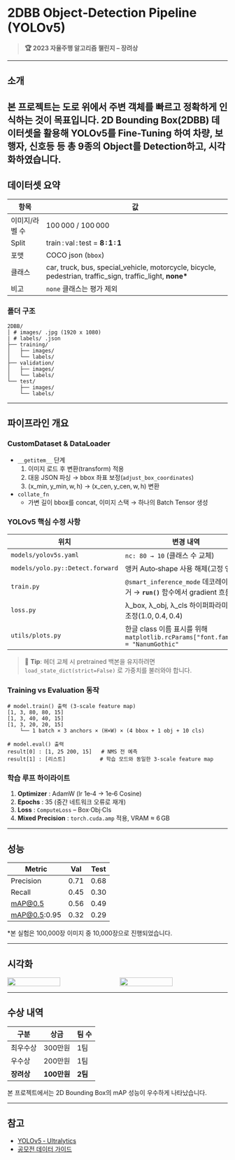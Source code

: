 # 2DBB Object‐Detection Pipeline (YOLOv5)

> **🏆 2023 자율주행 알고리즘 챌린지 – 장려상**

---

## 소개

본 프로젝트는 도로 위에서 주변 객체를 빠르고 정확하게 인식하는 것이 목표입니다. 2D Bounding Box(2DBB) 데이터셋을 활용해 YOLOv5를 Fine-Tuning 하여 차량, 보행자, 신호등 등 총 9종의 Object를 Detection하고, 시각화하였습니다.
---

## 데이터셋 요약
| 항목 | 값 |
|------|----|
| 이미지/라벨 수 | 100 000 / 100 000 |
| Split | train : val : test = **8 : 1 : 1** |
| 포맷 | COCO json (`bbox`) |
| 클래스 | car, truck, bus, special_vehicle, motorcycle, bicycle, pedestrian, traffic_sign, traffic_light, **none\*** |
| 비고 | `none` 클래스는 평가 제외 |

### 폴더 구조
```
2DBB/
│ # images/ .jpg (1920 x 1080)
| # labels/ .json
├── training/
│   ├── images/                
│   └── labels/                
├── validation/
│   ├── images/                
│   └── labels/                
└── test/
    ├── images/                
    └── labels/
```

---

## 파이프라인 개요
### CustomDataset & DataLoader
* `__getitem__` 단계
  1. 이미지 로드 후 변환(transform) 적용
  2. 대응 JSON 파싱 → bbox 좌표 보정(`adjust_box_coordinates`)
  3. (x_min, y_min, w, h) → (x_cen, y_cen, w, h) 변환
* `collate_fn`
  * 가변 길이 bbox를 concat, 이미지 스택 → 하나의 Batch Tensor 생성

### YOLOv5 핵심 수정 사항
| 위치 | 변경 내역 |
|------|----------|
| `models/yolov5s.yaml` | `nc: 80 → 10` (클래스 수 교체) |
| `models/yolo.py::Detect.forward` | 앵커 Auto‑shape 사용 해제(고정 앵커) |
| `train.py` | `@smart_inference_mode` 데코레이터 제거 → **`run()`** 함수에서 gradient 흐름 유지 |
| `loss.py` | λ_box, λ_obj, λ_cls 하이퍼파라미터 재조정(1.0, 0.4, 0.4) |
| `utils/plots.py` | 한글 class 이름 표시를 위해 `matplotlib.rcParams["font.family"] = "NanumGothic"` |

> 🔧 **Tip**: 헤더 교체 시 pretrained 백본을 유지하려면 `load_state_dict(strict=False)` 로 가중치를 불러와야 합니다.

### Training vs Evaluation 동작
```text
# model.train() 출력 (3‑scale feature map)
[1, 3, 80, 80, 15]
[1, 3, 40, 40, 15]
[1, 3, 20, 20, 15]
    └── 1 batch × 3 anchors × (H×W) × (4 bbox + 1 obj + 10 cls)

# model.eval() 출력
result[0] : [1, 25 200, 15]   # NMS 전 예측
result[1] : [리스트]           # 학습 모드와 동일한 3‑scale feature map
```

### 학습 루프 하이라이트
1. **Optimizer** : AdamW (lr 1e‑4 → 1e‑6 Cosine)
2. **Epochs** : 35 (중간 네트워크 오류로 재개)
3. **Loss** : `ComputeLoss` – Box·Obj·Cls
4. **Mixed Precision** : `torch.cuda.amp` 적용, VRAM ≈ 6 GB

---

## 성능
| Metric | Val | Test |
|--------|-----|------|
| Precision | 0.71 | 0.68 |
| Recall    | 0.45 | 0.30 |
| mAP@0.5   | 0.56 | 0.49 |
| mAP@0.5:0.95 | 0.32 | 0.29 |

*본 실험은 100,000장 이미지 중 10,000장으로 진행되었습니다.

---

## 시각화
<div style="display: flex; gap: 10px;">
  <img src="https://github.com/user-attachments/assets/848a3b13-9ffe-4475-a500-370432349a68" width="49%">
  <img src="https://github.com/user-attachments/assets/0f645c3d-941f-4ae5-97d6-2fb3b27aa783" width="49%">
</div>

---

## 수상 내역
| 구분 | 상금       | 팀 수 |
|------|----------|------|
| 최우수상 | 300만원    | 1팀 |
| 우수상   | 200만원   | 1팀 |
| **장려상** | **100만원** | **2팀** |

본 프로젝트에서는 2D Bounding Box의 mAP 성능이 우수하게 나타났습니다.

---

## 참고
* [YOLOv5 ‑ Ultralytics](https://github.com/ultralytics/yolov5)
* [공모전 데이터 가이드](https://challenge2023.gcontest.co.kr/template/m/frame/downloadlist/12709?q=617)

